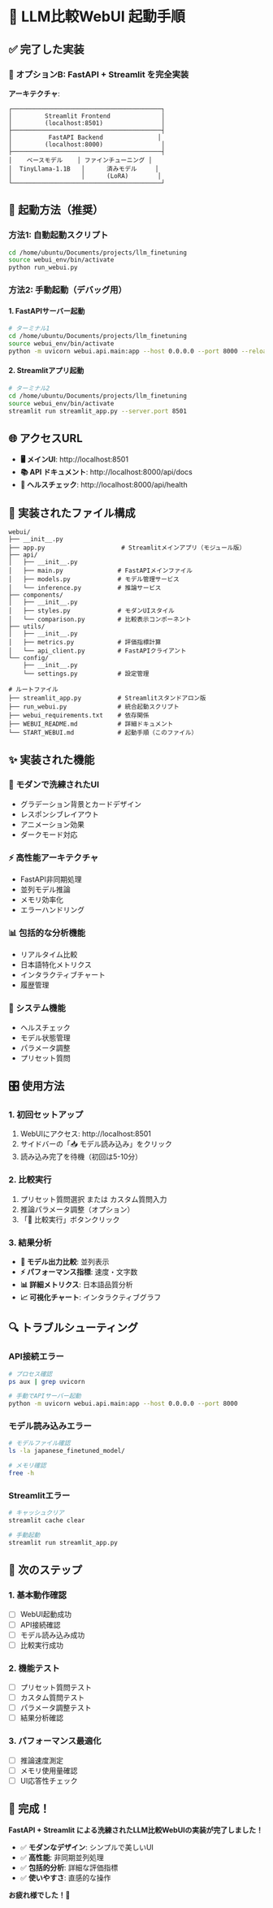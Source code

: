 # 🚀 LLM比較WebUI 起動手順

## ✅ 完了した実装

### 🎯 **オプションB: FastAPI + Streamlit** を完全実装

**アーキテクチャ**:
```
┌─────────────────────────────────────────┐
│         Streamlit Frontend              │
│         (localhost:8501)                │
├─────────────────────────────────────────┤
│          FastAPI Backend               │
│         (localhost:8000)                │
├─────────────────────────────────────────┤
│    ベースモデル    │ ファインチューニング │
│  TinyLlama-1.1B   │      済みモデル     │
│                   │      (LoRA)        │
└─────────────────────────────────────────┘
```

## 🚀 起動方法（推奨）

### 方法1: 自動起動スクリプト
```bash
cd /home/ubuntu/Documents/projects/llm_finetuning
source webui_env/bin/activate
python run_webui.py
```

### 方法2: 手動起動（デバッグ用）

#### 1. FastAPIサーバー起動
```bash
# ターミナル1
cd /home/ubuntu/Documents/projects/llm_finetuning
source webui_env/bin/activate
python -m uvicorn webui.api.main:app --host 0.0.0.0 --port 8000 --reload
```

#### 2. Streamlitアプリ起動
```bash
# ターミナル2
cd /home/ubuntu/Documents/projects/llm_finetuning
source webui_env/bin/activate
streamlit run streamlit_app.py --server.port 8501
```

## 🌐 アクセスURL

- **🖥️ メインUI**: http://localhost:8501
- **📚 API ドキュメント**: http://localhost:8000/api/docs
- **💓 ヘルスチェック**: http://localhost:8000/api/health

## 📁 実装されたファイル構成

```
webui/
├── __init__.py
├── app.py                     # Streamlitメインアプリ（モジュール版）
├── api/
│   ├── __init__.py
│   ├── main.py               # FastAPIメインファイル
│   ├── models.py             # モデル管理サービス
│   └── inference.py          # 推論サービス
├── components/
│   ├── __init__.py
│   ├── styles.py             # モダンUIスタイル
│   └── comparison.py         # 比較表示コンポーネント
├── utils/
│   ├── __init__.py
│   ├── metrics.py            # 評価指標計算
│   └── api_client.py         # FastAPIクライアント
└── config/
    ├── __init__.py
    └── settings.py           # 設定管理

# ルートファイル
├── streamlit_app.py          # Streamlitスタンドアロン版
├── run_webui.py              # 統合起動スクリプト
├── webui_requirements.txt    # 依存関係
├── WEBUI_README.md           # 詳細ドキュメント
└── START_WEBUI.md            # 起動手順（このファイル）
```

## ✨ 実装された機能

### 🎨 **モダンで洗練されたUI**
- グラデーション背景とカードデザイン
- レスポンシブレイアウト
- アニメーション効果
- ダークモード対応

### ⚡ **高性能アーキテクチャ**
- FastAPI非同期処理
- 並列モデル推論
- メモリ効率化
- エラーハンドリング

### 📊 **包括的な分析機能**
- リアルタイム比較
- 日本語特化メトリクス
- インタラクティブチャート
- 履歴管理

### 🔧 **システム機能**
- ヘルスチェック
- モデル状態管理
- パラメータ調整
- プリセット質問

## 🎛️ 使用方法

### 1. **初回セットアップ**
1. WebUIにアクセス: http://localhost:8501
2. サイドバーの「📥 モデル読み込み」をクリック
3. 読み込み完了を待機（初回は5-10分）

### 2. **比較実行**
1. プリセット質問選択 または カスタム質問入力
2. 推論パラメータ調整（オプション）
3. 「🚀 比較実行」ボタンクリック

### 3. **結果分析**
- **📝 モデル出力比較**: 並列表示
- **⚡ パフォーマンス指標**: 速度・文字数
- **📊 詳細メトリクス**: 日本語品質分析
- **📈 可視化チャート**: インタラクティブグラフ

## 🔍 トラブルシューティング

### API接続エラー
```bash
# プロセス確認
ps aux | grep uvicorn

# 手動でAPIサーバー起動
python -m uvicorn webui.api.main:app --host 0.0.0.0 --port 8000
```

### モデル読み込みエラー
```bash
# モデルファイル確認
ls -la japanese_finetuned_model/

# メモリ確認
free -h
```

### Streamlitエラー
```bash
# キャッシュクリア
streamlit cache clear

# 手動起動
streamlit run streamlit_app.py
```

## 🎯 次のステップ

### 1. **基本動作確認**
- [ ] WebUI起動成功
- [ ] API接続確認
- [ ] モデル読み込み成功
- [ ] 比較実行成功

### 2. **機能テスト**
- [ ] プリセット質問テスト
- [ ] カスタム質問テスト
- [ ] パラメータ調整テスト
- [ ] 結果分析確認

### 3. **パフォーマンス最適化**
- [ ] 推論速度測定
- [ ] メモリ使用量確認
- [ ] UI応答性チェック

## 🎉 完成！

**FastAPI + Streamlit による洗練されたLLM比較WebUIの実装が完了しました！**

- ✅ **モダンなデザイン**: シンプルで美しいUI
- ✅ **高性能**: 非同期並列処理
- ✅ **包括的分析**: 詳細な評価指標
- ✅ **使いやすさ**: 直感的な操作

**お疲れ様でした！🚀**
